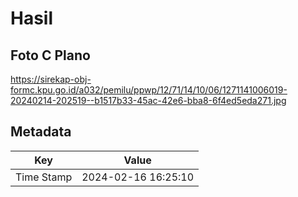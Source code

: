 # Hasil

## Foto C Plano

https://sirekap-obj-formc.kpu.go.id/a032/pemilu/ppwp/12/71/14/10/06/1271141006019-20240214-202519--b1517b33-45ac-42e6-bba8-6f4ed5eda271.jpg


## Metadata

| Key        | Value               |
| ---------- | ------------------- |
| Time Stamp | 2024-02-16 16:25:10 |



